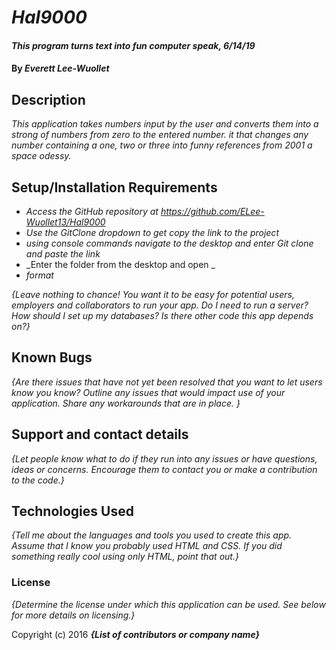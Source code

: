 # _Hal9000_

#### _This program turns text into fun computer speak, 6/14/19_

#### By _**Everett Lee-Wuollet**_

## Description

_This application takes numbers input by the user and converts them into a strong of numbers from zero to the entered number. it that changes any number containing a one, two or three into funny references from 2001 a space odessy._

## Setup/Installation Requirements

* _Access the GitHub repository at https://github.com/ELee-Wuollet13/Hal9000_
* _Use the GitClone dropdown to get copy the link to the project_
* _using console commands navigate to the desktop and enter Git clone and paste the link_
* _Enter the folder from the desktop and open _
* _format_

_{Leave nothing to chance! You want it to be easy for potential users, employers and collaborators to run your app. Do I need to run a server? How should I set up my databases? Is there other code this app depends on?}_

## Known Bugs

_{Are there issues that have not yet been resolved that you want to let users know you know?  Outline any issues that would impact use of your application.  Share any workarounds that are in place. }_

## Support and contact details

_{Let people know what to do if they run into any issues or have questions, ideas or concerns.  Encourage them to contact you or make a contribution to the code.}_

## Technologies Used

_{Tell me about the languages and tools you used to create this app. Assume that I know you probably used HTML and CSS. If you did something really cool using only HTML, point that out.}_

### License

*{Determine the license under which this application can be used.  See below for more details on licensing.}*

Copyright (c) 2016 **_{List of contributors or company name}_**
